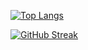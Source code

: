 [![Top Langs](https://github-readme-stats.vercel.app/api/top-langs/?username=psiblvdegod&layout=compact&theme=dark)](https://github.com/psiblvdegod)

[![GitHub Streak](https://streak-stats.demolab.com?user=psiblvdegod&theme=dark&card_width=200)](https://git.io/streak-stats)
